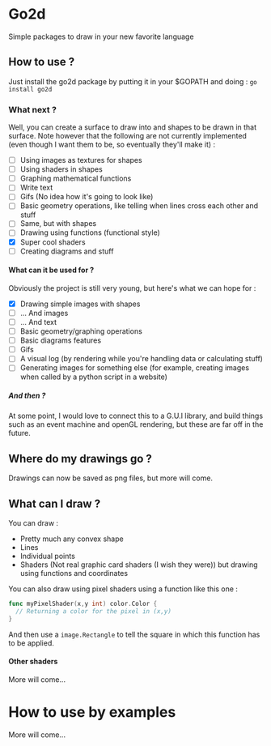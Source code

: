 # Go2d
Simple packages to draw in your new favorite language
## How to use ?
Just install the go2d package by putting it in your $GOPATH and doing :
`go install go2d`

### What next ?

Well, you can create a surface to draw into and shapes to be drawn in that surface. Note however that the following are not
currently implemented (even though I want them to be, so eventually they'll make it) :
  - [ ] Using images as textures for shapes
  - [ ] Using shaders in shapes
  - [ ] Graphing mathematical functions
  - [ ] Write text
  - [ ] Gifs (No idea how it's going to look like)
  - [ ] Basic geometry operations, like telling when lines cross each other and stuff
  - [ ] Same, but with shapes
  - [ ] Drawing using functions (functional style)
  - [x] Super cool shaders
  - [ ] Creating diagrams and stuff
  
#### What can it be used for ?

Obviously the project is still very young, but here's what we can hope for :
  - [x] Drawing simple images with shapes
  - [ ] ... And images
  - [ ] ... And text
  - [ ] Basic geometry/graphing operations
  - [ ] Basic diagrams features
  - [ ] Gifs
  - [ ] A visual log (by rendering while you're handling data or calculating stuff)
  - [ ] Generating images for something else (for example, creating images when called by a python script in a website)
  
##### And then ?

At some point, I would love to connect this to a G.U.I library, and build things such as an event machine and openGL
rendering, but these are far off in the future.

## Where do my drawings go ?

Drawings can now be saved as png files, but more will come.

## What can I draw ?

You can draw :
  - Pretty much any convex shape
  - Lines
  - Individual points
  - Shaders (Not real graphic card shaders (I wish they were)) but drawing using functions and coordinates

You can also draw using pixel shaders using a function like this one : 
```go
func myPixelShader(x,y int) color.Color {
  // Returning a color for the pixel in (x,y)
}
```
And then use a `image.Rectangle` to tell the square in which this function has to be applied.

#### Other shaders

More will come...

# How to use by examples

More will come...
